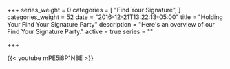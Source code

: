 +++
series_weight = 0
categories = [
  "Find Your Signature",
]
categories_weight = 52
date = "2016-12-21T13:22:13-05:00"
title = "Holding Your Find Your Signature Party"
description = "Here's an overview of our Find Your Signature Party."
active = true
series = ""

+++

{{< youtube mPE5i8P1N8E >}}
